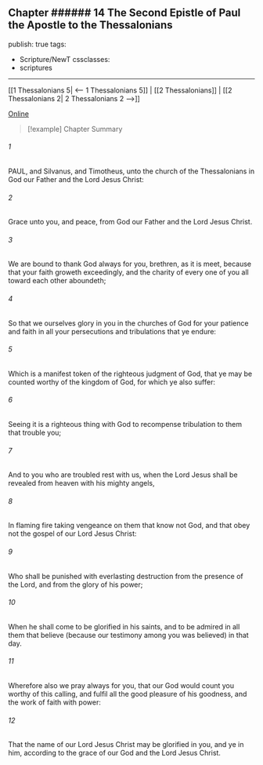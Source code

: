 Chapter ###### 14
The Second Epistle of Paul the Apostle to the Thessalonians
---
publish: true
tags:
  - Scripture/NewT
cssclasses:
  - scriptures
---
[[1 Thessalonians 5| <-- 1 Thessalonians 5]] | [[2 Thessalonians]] | [[2 Thessalonians 2| 2 Thessalonians 2 -->]]

[Online](https://churchofjesuschrist.org/study/scriptures/nt/2-thes/1?lang=eng)

>[!example] Chapter Summary
>
###### 1
PAUL, and Silvanus, and Timotheus, unto the church of the Thessalonians in God our Father and the Lord Jesus Christ:
###### 2
Grace unto you, and peace, from God our Father and the Lord Jesus Christ.
###### 3
We are bound to thank God always for you, brethren, as it is meet, because that your faith groweth exceedingly, and the charity of every one of you all toward each other aboundeth;
###### 4
So that we ourselves glory in you in the churches of God for your patience and faith in all your persecutions and tribulations that ye endure:
###### 5
Which is a manifest token of the righteous judgment of God, that ye may be counted worthy of the kingdom of God, for which ye also suffer:
###### 6
Seeing it is a righteous thing with God to recompense tribulation to them that trouble you;
###### 7
And to you who are troubled rest with us, when the Lord Jesus shall be revealed from heaven with his mighty angels,
###### 8
In flaming fire taking vengeance on them that know not God, and that obey not the gospel of our Lord Jesus Christ:
###### 9
Who shall be punished with everlasting destruction from the presence of the Lord, and from the glory of his power;
###### 10
When he shall come to be glorified in his saints, and to be admired in all them that believe (because our testimony among you was believed) in that day.
###### 11
Wherefore also we pray always for you, that our God would count you worthy of this calling, and fulfil all the good pleasure of his goodness, and the work of faith with power:
###### 12
That the name of our Lord Jesus Christ may be glorified in you, and ye in him, according to the grace of our God and the Lord Jesus Christ.



